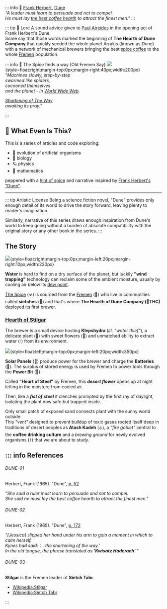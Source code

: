 ::: info 🎵 [Frank Herbert](https://en.wikipedia.org/wiki/Frank_Herbert), [Dune](https://archive.org/details/frank-herberts-dune-saga-collection-books-1-6-by-frank-herbert/mode/2up)  
*"A leader must learn to persuade and not to compel.  
He must lay [the best coffee hearth](#dune-01) to attract the finest men."* 
:::

::: tip 🔰 Lore
A sound advice given to [Paul Atreides](https://en.wikipedia.org/wiki/Paul_Atreides) in the opening act of Frank Herbert's Dune.  
Some say that those words marked the beginning of **The Hearth of Dune Company** that quickly seeded the whole planet Arrakis (known as Dune) with a network of mechanical brewers 
bringing the best [spice coffee](https://www.reddit.com/r/dune/comments/tcw924/i_made_as_best_i_could_dune_spice_coffee/) to the whole [Fremen](https://en.wikipedia.org/wiki/Fremen) population.

::: info 🎵 The Spice finds a way (Old Fremen Say)
![](../dev.png){style=float:right;margin-top:0px;margin-right:40px;width:200px}
_"Machines slowly, step-by-step  
swarmed like spiders,  
cocooned themselves  
and the planet - in [World Wide Web](https://en.wikipedia.org/wiki/World_Wide_Web)._  

_[Shortening of The Way](#dune-02)  
awaiting its pray."_

:::

## :mag_right: What Even Is This? 

This is a series of articles and code exploring:


* 🧬 evolution of artificial organisms
* 🧫 biology
* 🪐 physics
* 🧮 mathematics

peppered with a [hint of spice](https://en.wikipedia.org/wiki/Melange_(fictional_drug)) and narrative inspired by [Frank Herbert's "Dune"](https://en.wikipedia.org/wiki/Dune_(novel)).  

---
::: tip Artistic License
Being a science fiction novel, "Dune" provides only enough detail of its world to drive the story forward, leaving plenty to reader's imagination.  

Similarly, narrative of this series draws enough inspiration from Dune's world to keep going without a burden of absolute compatibility with the original story or any other book in the series.
:::

## The Story
![](planet.png){style=float:right;margin-top:0px;margin-left:20px;margin-right:10px;width:220px}

**Water** is hard to find on a dry surface of the planet, but luckily **"wind trapping"** technology can reclaim some of the ambient moisture, 
usually by cooling air below its [dew point](https://en.wikipedia.org/wiki/Dew_point). 

[The Spice](https://en.wikipedia.org/wiki/Melange_(fictional_drug)) (☣️) is sourced from the [Fremen](https://en.wikipedia.org/wiki/Fremen) (🥷) who live in communities called **sietches** (🕋️️) and that's where
**The Hearth of Dune Company (🍁THC)** deployed its first brewer.

### [Hearth of Stilgar](#dune-03)

The brewer is a small device hosting **Klepshydra** (_lit. "water thief"_), a delicate plant (🌱) with sweet flowers (🌺) and unmatched ability to extract water (💧) from its environment.

![](clepsydra.png){style=float:left;margin-top:0px;margin-left:20px;width:350px}

**Solar Panels** (🔷️) produce power for the brewer and charge the **Batteries** (🪫).
The surplus of stored energy is used by Fremen to power tools through the **Power Bit** (🔌).

Called **"Heart of Steel"** by Fremen, this **_desert flower_** opens up at night letting in the moisture from cooled air. 

Then, like a **_fist of steel_** it clenches prompted by the first ray of daylight, isolating the plant now safe but trapped inside.

Only small patch of exposed sand connects plant with the sunny world outside.  
This _"vent"_ designed to prevent buildup of toxic gases rooted itself deep in traditions of desert peoples as **Atash Kadeh** (♨️),
a _"fire goblet"_ central to the **coffee drinking culture** and a _brewing ground_ for newly evolved organisms (⚕️) that we are about to study.

::: info References
---

###### DUNE-01
Herbert, Frank (1965). "Dune", [p. 52](https://archive.org/details/frank-herberts-dune-saga-collection-books-1-6-by-frank-herbert/page/n51/mode/2up?q=%22best+coffee+hearth%22)

_"She said a ruler must learn to persuade and not to compel.  
She said he must lay the best coffee hearth to attract the finest men."_

###### DUNE-02
Herbert, Frank (1965). "Dune", [p. 172](https://archive.org/details/frank-herberts-dune-saga-collection-books-1-6-by-frank-herbert/page/n171/mode/2up?q=%22shortening+of+the+way%22)

_"[Jessica] slipped her hand under his arm to gain a moment in which to calm herself.  
Kynes had said: '... the shortening of the way.'  
In the old tongue, the phrase translated as **'Kwisatz Haderach'**."_

###### DUNE-03
**Stilgar** is the Fremen leader of **Sietch Tabr**.

* [Wikipedia:Stilgar](https://en.wikipedia.org/wiki/List_of_Dune_characters#Stilgar)
* [Wikipedia:Sietch Tabr](https://en.wikipedia.org/wiki/Arrakis#Sietch_Tabr)

:::